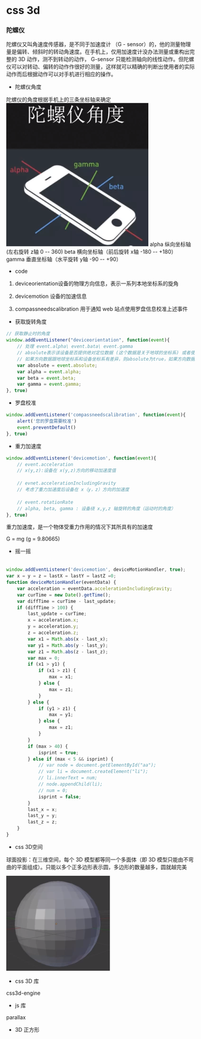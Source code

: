 # css 3d

### 陀螺仪

陀螺仪又叫角速度传感器，是不同于加速度计 （G - sensor）的，他的测量物理量是偏转、倾斜时的转动角速度。在手机上，仅用加速度计没办法测量或重构出完整的 3D 动作，测不到转动的动作， G-sensor 只能检测轴向的线性动作。但陀螺仪可以对转动、偏转的动作作很好的测量，这样就可以精确的判断出使用者的实际动作而后根据动作可以对手机进行相应的操作。

- 陀螺仪角度

陀螺仪的角度根据手机上的三条坐标轴来确定 ![陀螺仪](../imgs/tuoluoyi.png)
alpha 纵向坐标轴(左右旋转 z轴 0 -- 360)
beta  横向坐标轴（前后旋转 x轴 -180 -- +180）
gamma 垂直坐标轴（水平旋转 y轴 -90 -- +90）

- code

1. deviceorientation设备的物理方向信息，表示一系列本地坐标系的旋角

2. devicemotion 设备的加速信息

3. compassneedscalibration 用于通知 web 站点使用罗盘信息校准上述事件

- 获取旋转角度

```js
// 获取静止时的角度
window.addEventListener("deviceorientation", function(event){
    // 处理 event.alpha\ event.bata\ event.gamma
    // absolute表示该设备是否提供绝对定位数据 (这个数据是关于地球的坐标系) 或者使用了由设备决定的专门的坐标系.
    // 如果方向数据跟地球坐标系和设备坐标系有差异，则absolute为true，如果方向数据由设备本身的坐标系提供，则absolute为false。
    var absolute = event.absolute;
    var alpha = event.alpha;
    var beta = event.beta;
    var gamma = event.gamma;
}, true)

```

- 罗盘校准

```js
window.addEventListener('compassneedscalibration', function(event){
    alert('您的罗盘需要校准')
    event.preventDefault()
}, true)

```
- 重力加速度


```js
window.addEventListener('devicemotion', function(event){
    // event.acceleration
    // x(y,z):设备在 x(y,z)方向的移动加速度值

    // evnet.accelerationIncludingGravity
    // 考虑了重力加速度后设备在 x（y，z）方向的加速度

    // event.rotationRate
    // alpha, beta, gamma : 设备绕 x,y,z 轴旋转的角度（运动时的角度）
}, true)

```

重力加速度，是一个物体受重力作用的情况下其所具有的加速度

G = mg (g = 9.80665)

- 摇一摇

```js            

window.addEventListener('devicemotion', deviceMotionHandler, true);
var x = y = z = lastX = lastY = lastZ =0;
function deviceMotionHandler(eventData) {
    var acceleration = eventData.accelerationIncludingGravity;
    var curTime = new Date().getTime();
    var diffTime = curTime - last_update;
    if (diffTime > 100) {
        last_update = curTime;
        x = acceleration.x;
        y = acceleration.y;
        z = acceleration.z;
        var x1 = Math.abs(x - last_x);
        var y1 = Math.abs(y - last_y);
        var z1 = Math.abs(z - last_z);
        var max = 0;
        if (x1 > y1) {
            if (x1 > z1) {
                max = x1;
            } else {
                max = z1;
            }
        } else {
            if (y1 > z1) {
                max = y1;
            } else {
                max = z1;
            }
        }
        if (max > 40) {
            isprint = true;
        } else if (max < 5 && isprint) {
            // var node = document.getElementById("aa");
            // var li = document.createElement("li");
            // li.innerText = num;
            // node.appendChild(li);
            // num = 0;
            isprint = false;
        }
        last_x = x;
        last_y = y;
        last_z = z;
    }
}

```

- css 3D空间

球面投影：在三维空间，每个 3D 模型都等同一个多面体（即 3D 模型只能由不弯曲的平面组成）。只能以多个正多边形表示圆，多边形的数量越多，圆就越完美

![球面体](../imgs/ball-model.png)

- css 3D 库

css3d-engine

- js 库

parallax

- 3D 正方形

